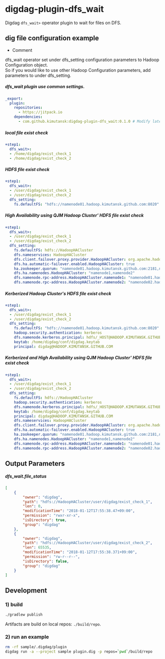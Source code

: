 # digdag-plugin-dfs_wait

Digdag `dfs_wait>` operator plugin to wait for files on DFS.

## dig file configuration example

- Comment

dfs_wait operator set under dfs_setting configuration parameters to Hadoop Configuration object.  
So if you would like to use other Hadoop Configuration parameters, add parameters to under dfs_setting.

##### dfs_wait plugin use common settings.

```yaml
_export:
  plugin:
    repositories:
      - https://jitpack.io
    dependencies:
      - com.github.kimutansk:digdag-plugin-dfs_wait:0.1.0 # Modify latest version.
```

##### local file exist check

```yaml
+step1:
  dfs_wait>: 
  - /home/digdag/exist_check_1
  - /home/digdag/exist_check_2
```

##### HDFS file exist check

```yaml
+step1:
  dfs_wait>:
  - /user/digdag/exist_check_1
  - /user/digdag/exist_check_2
  dfs_setting:
    fs.defaultFS: "hdfs://namenode01.hadoop.kimutansk.github.com:8020"
```

##### High Availability using QJM Hadoop Cluster' HDFS file exist check

```yaml
+step1:
  dfs_wait>:
  - /user/digdag/exist_check_1
  - /user/digdag/exist_check_2
  dfs_setting:
    fs.defaultFS: hdfs://HadoopHACluster
    dfs.nameservices: HadoopHACluster
    dfs.client.failover.proxy.provider.HadoopHACluster: org.apache.hadoop.hdfs.server.namenode.ha.ConfiguredFailoverProxyProvider
    dfs.ha.automatic-failover.enabled.HadoopHACluster: true
    ha.zookeeper.quorum: "namenode01.hadoop.kimutansk.github.com:2181,namenode02.hadoop.kimutansk.github.com:2181,namenode03.hadoop.kimutansk.github.com:2181"
    dfs.ha.namenodes.HadoopHACluster: "namenode1,namenode2"
    dfs.namenode.rpc-address.HadoopHACluster.namenode1: "namenode01.hadoop.kimutansk.github.com:8020"
    dfs.namenode.rpc-address.HadoopHACluster.namenode2: "namenode02.hadoop.kimutansk.github.com:8020"
```

##### Kerberized Hadoop Cluster's HDFS file exist check

```yaml
+step1:
  dfs_wait>:
  - /user/digdag/exist_check_1
  - /user/digdag/exist_check_2
  dfs_setting:
    fs.defaultFS: "hdfs://namenode01.hadoop.kimutansk.github.com:8020"
    hadoop.security.authentication: kerberos
    dfs.namenode.kerberos.principal: hdfs/_HOST@HADOOP.KIMUTANSK.GITHUB.COM
    keytab: /home/digdag/conf/digdag.keytab
    principal: digdag@HADOOP.KIMUTANSK.GITHUB.COM
```

##### Kerberized and High Availability using QJM Hadoop Cluster' HDFS file exist check

```yaml
+step1:
  dfs_wait>:
  - /user/digdag/exist_check_1
  - /user/digdag/exist_check_2
  dfs_setting:
    fs.defaultFS: hdfs://HadoopHACluster
    hadoop.security.authentication: kerberos
    dfs.namenode.kerberos.principal: hdfs/_HOST@HADOOP.KIMUTANSK.GITHUB.COM
    keytab: /home/digdag/conf/digdag.keytab
    principal: digdag@HADOOP.KIMUTANSK.GITHUB.COM
    dfs.nameservices: HadoopHACluster
    dfs.client.failover.proxy.provider.HadoopHACluster: org.apache.hadoop.hdfs.server.namenode.ha.ConfiguredFailoverProxyProvider
    dfs.ha.automatic-failover.enabled.HadoopHACluster: true
    ha.zookeeper.quorum: "namenode01.hadoop.kimutansk.github.com:2181,namenode02.hadoop.kimutansk.github.com:2181,namenode03.hadoop.kimutansk.github.com:2181"
    dfs.ha.namenodes.HadoopHACluster: "namenode1,namenode2"
    dfs.namenode.rpc-address.HadoopHACluster.namenode1: "namenode01.hadoop.kimutansk.github.com:8020"
    dfs.namenode.rpc-address.HadoopHACluster.namenode2: "namenode02.hadoop.kimutansk.github.com:8020"
```

## Output Parameters

##### dfs_wait.file_status

```json
[
    {
        "owner": "digdag",
        "path": "hdfs://HadoopHACluster/user/digdag/exist_check_1",
        "len": 0,
        "modificationTime": "2018-01-12T17:55:38.47+09:00",
        "permission": "rwxr-xr-x",
        "isDirectory": true,
        "group": "digdag"
    },
    {
        "owner": "digdag",
        "path": "hdfs://HadoopHACluster/user/digdag/exist_check_2",
        "len": 65535,
        "modificationTime": "2018-01-12T17:55:38.371+09:00",
        "permission": "rw-r--r--",
        "isDirectory": false,
        "group": "digdag"
    }
]
```

## Development

### 1) build

```sh
./gradlew publish
```

Artifacts are build on local repos: `./build/repo`.

### 2) run an example

```sh
rm -rf sample/.digdag/plugin 
digdag run -a --project sample plugin.dig -p repos=`pwd`/build/repo
```
